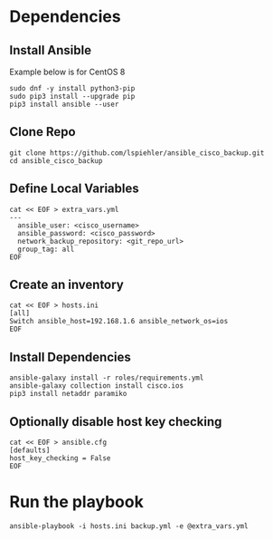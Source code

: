 # Dependencies

## Install Ansible
Example below is for CentOS 8
```
sudo dnf -y install python3-pip
sudo pip3 install --upgrade pip
pip3 install ansible --user
```

## Clone Repo
```
git clone https://github.com/lspiehler/ansible_cisco_backup.git
cd ansible_cisco_backup
```

## Define Local Variables
```
cat << EOF > extra_vars.yml
---
  ansible_user: <cisco_username>
  ansible_password: <cisco_password>
  network_backup_repository: <git_repo_url>
  group_tag: all
EOF
```

## Create an inventory
```
cat << EOF > hosts.ini
[all]
Switch ansible_host=192.168.1.6 ansible_network_os=ios
EOF
```

## Install Dependencies
```
ansible-galaxy install -r roles/requirements.yml
ansible-galaxy collection install cisco.ios
pip3 install netaddr paramiko
```

## Optionally disable host key checking
```
cat << EOF > ansible.cfg
[defaults]
host_key_checking = False
EOF
```

# Run the playbook
```
ansible-playbook -i hosts.ini backup.yml -e @extra_vars.yml
```
